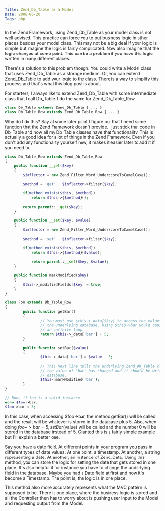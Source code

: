 ```yaml
---
Title: Zend_Db_Table as a Model
Date: 2008-06-20
Tags: php
---
```


In the Zend Framework, using Zend_Db_Table as your model class is not well advised. This practice can force you to put business logic in other places besides your model class. This may not be a big deal if your logic is simple but imagine the logic is fairly complicated. Now also imagine that the logic changes at some point. This can be a problem if you have this logic written in many different places.

There's a solution to this problem though. You could write a Model class that uses Zend_Db_Table as a storage medium. Or, you can extend Zend_Db_Table to add your logic to the class. There is a way to simplify this process and that's what this blog post is about.

<!--more-->

For starters, I always like to extend Zend_Db_Table with some intermediate class that I call Db_Table. I do the same for Zend_Db_Table_Row.

```php
class Db_Table extends Zend_Db_Table { ... }
class Db_Table_Row extends Zend_Db_Table_Row { ... }
```

Why do I do this? Say at some later point I figure out that I need some function that the Zend Framework doesn't provide. I just stick that code in Db_Table and now all my Db_Table classes have that functionality. This is actually a good idea for a lot of things in the Zend Framework. Even if you don't add any functionality yourself now, it makes it easier later to add it if you need to.

```php
class Db_Table_Row extends Zend_Db_Table_Row
{
	public function __get($key)
	{
		$inflector = new Zend_Filter_Word_UnderscoreToCamelCase();
		
		$method = 'get' . $inflector->filter($key);
		
		if(method_exists($this, $method))
			return $this->{$method}();
		
		return parent::__get($key);
	}
	
	public function __set($key, $value)
	{
		$inflector = new Zend_Filter_Word_UnderscoreToCamelCase();
		
		$method = 'set' . $inflector->filter($key);
		
		if(method_exists($this, $method))
			return $this->{$method}($value);
			
	        return parent::__set($key, $value);
	}
	
	public function markModified($key)
	{
		$this->_modifiedFields[$key] = true;
	}
}

class Foo extends Db_Table_Row
{
        public function getBar()
        {
                // You must use $this->_data[$key] to access the values in
                // the underlying database. Using $this->bar would cause
                // an infinite loop.
                return $this->_data['bar'] + 5;
        }

        public function setBar($value)
        {
                $this->_data['bar'] = $value - 5;
                
                // This next line tells the underlying Zend_Db_Table class that
                // the value of 'bar' has changed and it should be written to the
                // database.
                $this->markModified('bar');
        }
}

// Now, if foo is a valid instance
echo $foo->bar;
$foo->bar = 5;
```

In this case, when accessing $foo->bar, the method getBar() will be called and the result will be whatever is stored in the database plus 5. Also, when doing $foo->bar = 5, setBar($value) will be called and the number 0 will be stored in the database instead of 5. Granted this is a fairly simple example but I'll explain a better one.

Say you have a date field. At different points in your program you pass in different types of date values. At one point, a timestamp. At another, a string representing a date. At another, an instance of Zend_Date. Using this method, you can store the logic for setting the date that gets stored in one place. It's also helpful if for instance you have to change the underlying field in the database. Maybe you had a Date field at first and now it's become a Timestamp. The point is, the logic is in one place.

This method also more accurately represents what the MVC pattern is supposed to be. There is one place, where the business logic is stored and all the Controller then has to worry about is pushing user input to the Model and requesting output from the Model.
